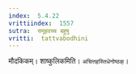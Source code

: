 ```yaml
---
index:  5.4.22
vrittiindex:  1557
sutra:  समूहवच्च बहुषु
vritti:  tattvabodhini 
---
```


मौदकिकम्। शाष्कुलिकमिति। `अचित्तहस्तिधेनोष्ठक्`।

